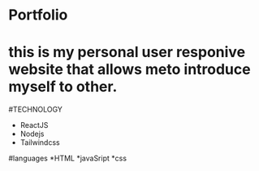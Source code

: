 # Portfolio
# this is my personal user responive website that allows meto  introduce myself to other. 

#TECHNOLOGY
* ReactJS
* Nodejs
* Tailwindcss 

#languages
*HTML
*javaSript
*css